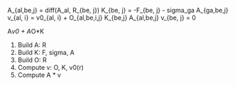 A_{al,be,j} = diff(A_al, R_{be, j})
K_{be, j} = -F_{be, j} - sigma_ga A_{ga,be,j}
v_{al, i} = v0_{al, i} + O_{al,be,i,j} K_{be,j}
A_{al,be,j} v_{be, j} = 0

A*v0 + A*O*K

1. Build A: R
2. Build K: F, sigma, A
3. Build O: R
4. Compute v: O, K, v0(r)
5. Compute A * v

